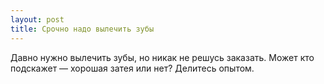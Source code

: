 ```yaml
---
layout: post 
title: Срочно надо вылечить зубы 
--- 
```

Давно нужно вылечить зубы, но никак не решусь заказать. Может кто подскажет — хорошая затея или нет? Делитесь опытом.